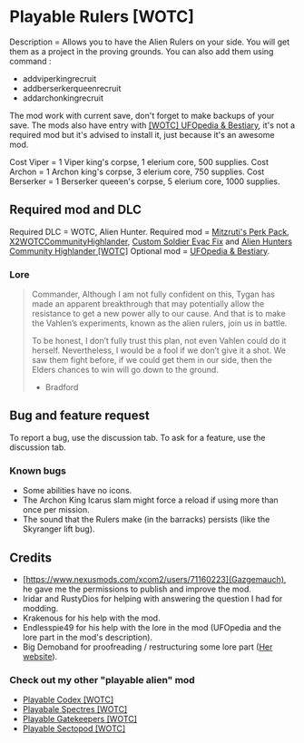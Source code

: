 # Playable Rulers [WOTC]

Description = Allows you to have the Alien Rulers on your side. You will get them as a project in the proving grounds. 
You can also add them using command : 
- addviperkingrecruit
- addberserkerqueenrecruit
- addarchonkingrecruit

The mod work with current save, don't forget to make backups of your save. The mods also have entry with [[WOTC] UFOpedia & Bestiary](https://steamcommunity.com/sharedfiles/filedetails/?id=2819129273), it's not a required mod but it's advised to install it, just because it's an awesome mod.

Cost Viper = 1 Viper king's corpse, 1 elerium core, 500 supplies.
Cost Archon = 1 Archon king's corpse, 3 elerium core, 750 supplies.
Cost Berserker = 1 Berserker queeen's corpse, 5 elerium core, 1000 supplies.

## Required mod and DLC

Required DLC = WOTC, Alien Hunter.
Required mod = [Mitzruti's Perk Pack](https://steamcommunity.com/sharedfiles/filedetails/?id=1561030099), [X2WOTCCommunityHighlander](https://steamcommunity.com/workshop/filedetails/?id=1134256495), [Custom Soldier Evac Fix](https://steamcommunity.com/sharedfiles/filedetails/?id=1124713229) and [Alien Hunters Community Highlander [WOTC]](https://steamcommunity.com/sharedfiles/filedetails/?id=2534737016)
Optional mod = [UFOpedia & Bestiary](https://steamcommunity.com/sharedfiles/filedetails/?id=2819129273).

### Lore

> Commander, Although I am not fully confident on this, Tygan has made an apparent breakthrough that may potentially allow the resistance to get a new power ally to our cause. And that is to make the Vahlen’s experiments, known as the alien rulers, join us in battle.
>  
> To be honest, I don’t fully trust this plan, not even Vahlen could do it herself. Nevertheless, I would be a fool if we don’t give it a shot. We saw them fight before, if we could get them in our side, then the Elders chances to win will go down to the ground.
> - Bradford

## Bug and feature request

To report a bug, use the discussion tab.
To ask for a feature, use the discussion tab.

### Known bugs

- Some abilities have no icons. 
- The Archon King Icarus slam might force a reload if using more than once per mission.
- The sound that the Rulers make (in the barracks) persists (like the Skyranger lift bug).

## Credits

- [https://www.nexusmods.com/xcom2/users/71160223](Gazgemauch), he gave me the permissions to publish and improve the mod.
- Iridar and RustyDios for helping with answering the question I had for modding.
- Krakenous for his help with the mod.
- Endlesspie49 for his help with the lore in the mod (UFOpedia and the lore part in the mod's description).
- Big Demoband for proofreading / restructuring some lore part ([Her website](https://bigdemoband.carrd.co/)).

### Check out my other "playable alien" mod

- [Playable Codex [WOTC]](https://steamcommunity.com/sharedfiles/filedetails/?id=2827187144)
- [Playabale Spectres [WOTC]](https://steamcommunity.com/sharedfiles/filedetails/?id=2826984284)
- [Playable Gatekeepers [WOTC]](https://steamcommunity.com/sharedfiles/filedetails/?id=2827217224)
- [Playable Sectopod [WOTC]](https://steamcommunity.com/sharedfiles/itemedittext/?id=2827534840)
